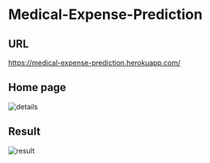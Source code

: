# Medical-Expense-Prediction
## URL
https://medical-expense-prediction.herokuapp.com/

## Home page
![details](https://user-images.githubusercontent.com/68010329/105365714-91d27900-5c24-11eb-93e7-b59b5b43645b.JPG)

## Result
![result](https://user-images.githubusercontent.com/68010329/105366060-ea097b00-5c24-11eb-94b0-f73e33049b28.JPG)
